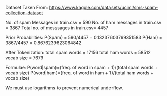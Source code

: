 Dataset Taken From: https://www.kaggle.com/datasets/uciml/sms-spam-collection-dataset

No. of spam Messages in train.csv =  590
No. of ham messages in train.csv =  3867
Total no. of messsages in train.csv=  4457

Prior Probabilities:
P(Spam) = 590/4457 = 0.13237603769351583
P(Ham) = 3867/4457 = 0.8676239623064842

After Tokenization:
total spam words =  17156
total ham words =  58512
vocab size = 7679

Formulae:
P(word|spam)=(freq. of word in spam + 1)/(total spam words + vocab size)
P(word|ham)=(freq. of word in ham + 1)/(total ham words + vocab size)

We must use logarithms to prevent numerical underflow.